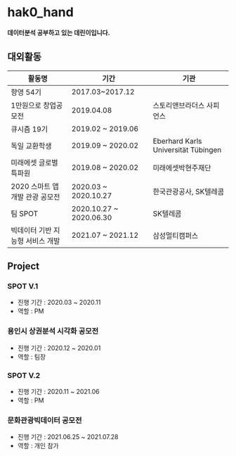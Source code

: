# hak0_hand 

**데이터분석 공부하고 있는 데린이입니다.** 



## 대외활동 

| 활동명                           | 기간                    | 기관                                |
| -------------------------------- | ----------------------- | ----------------------------------- |
| 향영 54기                        | 2017.03~2017.12         |                                     |
| 1만원으로 창업공모전             | 2019.04.08              | 스토리앤브라더스 사피언스           |
| 큐시즘 19기                      | 2019.02 ~ 2019.06       |                                     |
| 독일 교환학생                    | 2019.09 ~ 2020.02       | Eberhard Karls Universität Tübingen |
| 미래에셋 글로벌 특파원           | 2019.08 ~ 2020.02       | 미래에셋박현주재단                  |
| 2020 스마트 앱 개발 관광 공모전  | 2020.03 ~ 2020.10.27    | 한국관광공사, SK텔레콤              |
| 팀 SPOT                          | 2020.10.27 ~ 2020.06.30 | SK텔레콤                            |
| 빅데이터 기반 지능형 서비스 개발 | 2021.07 ~ 2021.12       | 삼성멀티캠퍼스                      |



## Project 

### SPOT V.1 

- 진행 기간 : 2020.03 ~ 2020.11 
- 역할 : PM 



### 용인시 상권분석 시각화 공모전 

- 진행 기간 : 2020.12 ~ 2020.01 
- 역할 : 팀장 



### SPOT V.2 

- 진행 기간 : 2020.11 ~ 2021.06 
- 역할 : PM 



### 문화관광빅데이터 공모전 

- 진행 기간 : 2021.06.25 ~ 2021.07.28 
- 역할 : 개인 참가 



